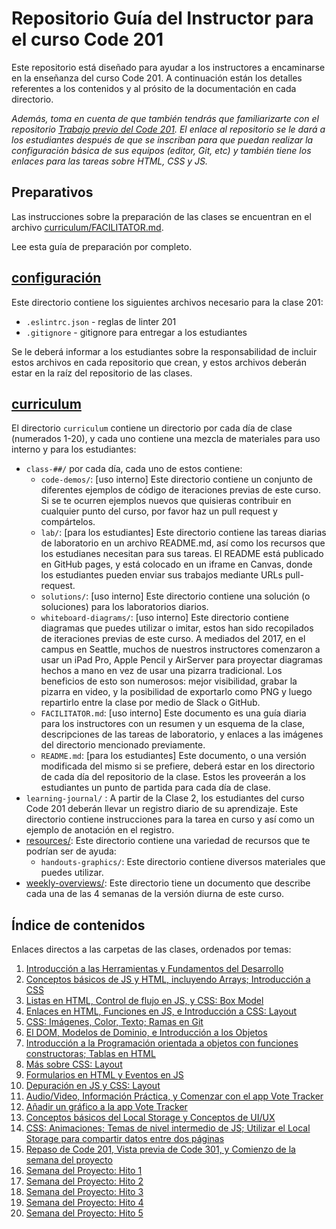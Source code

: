 ﻿# Repositorio Guía del Instructor para el curso Code 201

Este repositorio está diseñado para ayudar a los instructores a encaminarse en la enseñanza del curso Code 201. A continuación están los detalles referentes a los contenidos y al prósito de la documentación en cada directorio.

*Además, toma en cuenta de que también tendrás que familiarizarte con el repositorio [Trabajo previo del Code 201](https://github.com/codefellows/code-201-prework). El enlace al repositorio se le dará a los estudiantes después de que se inscriban para que puedan realizar la configuración básica de sus equipos (editor, Git, etc) y también tiene los enlaces para las tareas sobre HTML, CSS y JS.*

## Preparativos

Las instrucciones sobre la preparación de las clases se encuentran en el archivo [curriculum/FACILITATOR.md](./curriculum/FACILITATOR.md).

Lee esta guía de preparación por completo.

## [configuración](configs/)

Este directorio contiene los siguientes archivos necesario para la clase 201:

* `.eslintrc.json` - reglas de linter 201
* `.gitignore` - gitignore para entregar a los estudiantes

Se le deberá informar a los estudiantes sobre la responsabilidad de incluir estos archivos en cada repositorio que crean, y estos archivos deberán estar en la raíz del repositorio de las clases.

## [curriculum](curriculum/)

El directorio `curriculum` contiene un directorio por cada día de clase (numerados 1-20), y cada uno contiene una mezcla de materiales para uso interno y para los estudiantes:

* `class-##/` por cada día, cada uno de estos contiene:
  * `code-demos/`: [uso interno] Este directorio contiene un conjunto de diferentes ejemplos de código de iteraciones previas de este curso. Si se te ocurren ejemplos nuevos que quisieras contribuir en cualquier punto del curso, por favor haz un pull request y compártelos.
  * `lab/`: [para los estudiantes] Este directorio contiene las tareas diarias de laboratorio en un archivo README.md, así como los recursos que los estudianes necesitan para sus tareas. El README está publicado en GitHub pages, y está colocado en un iframe en Canvas, donde los estudiantes pueden enviar sus trabajos mediante URLs pull-request.
  * `solutions/`: [uso interno] Este directorio contiene una solución (o soluciones) para los laboratorios diarios.
  * `whiteboard-diagrams/`: [uso interno] Este directorio contiene diagramas que puedes utilizar o imitar, estos han sido recopilados de iteraciones previas de este curso. A mediados del 2017, en el campus en Seattle, muchos de nuestros instructores comenzaron a usar un iPad Pro, Apple Pencil y AirServer para proyectar diagramas hechos a mano en vez de usar una pizarra tradicional. Los beneficios de esto son numerosos: mejor visibilidad, grabar la pizarra en video, y la posibilidad de exportarlo como PNG y luego repartirlo entre la clase por medio de Slack o GitHub.
  * `FACILITATOR.md`: [uso interno] Este documento es una guía diaria para los instructores con un resumen y un esquema de la clase, descripciones de las tareas de laboratorio, y enlaces a las imágenes del directorio mencionado previamente.
  * `README.md`: [para los estudiantes] Este documento, o una versión modificada del mismo si se prefiere, deberá estar en los directorio de cada día del repositorio de la clase. Estos les proveerán a los estudiantes un punto de partida para cada día de clase.
* `learning-journal/` : A partir de la Clase 2, los estudiantes del curso Code 201 deberán llevar un registro diario de su aprendizaje. Este directorio contiene instrucciones para la tarea en curso y así como un ejemplo de anotación en el registro.
* [resources/](curriculum/resources/): Este directorio contiene una variedad de recursos que te podrían ser de ayuda:
  * `handouts-graphics/`: Este directorio contiene diversos materiales que puedes utilizar.
* [weekly-overviews/](curriculum/weekly-overviews/): Este directorio tiene un documento que describe cada una de las 4 semanas de la versión diurna de este curso.

## Índice de contenidos

Enlaces directos a las carpetas de las clases, ordenados por temas:

1. [Introducción a las Herramientas y Fundamentos del Desarrollo](./curriculum/class-01)
1. [Conceptos básicos de JS y HTML, incluyendo Arrays; Introducción a CSS](./curriculum/class-02)
1. [Listas en HTML, Control de flujo en JS, y CSS: Box Model](./curriculum/class-03)
1. [Enlaces en HTML, Funciones en JS, e Introducción a CSS: Layout](./curriculum/class-04)
1. [CSS: Imágenes, Color, Texto; Ramas en Git](./curriculum/class-05)
1. [El DOM, Modelos de Dominio, e Introducción a los Objetos](./curriculum/class-06)
1. [Introducción a la Programación orientada a objetos con funciones constructoras; Tablas en HTML](./curriculum/class-07)
1. [Más sobre CSS: Layout](./curriculum/class-08)
1. [Formularios en HTML y Eventos en JS](./curriculum/class-09)
1. [Depuración en JS y CSS: Layout](./curriculum/class-10)
1. [Audio/Video, Información Práctica, y Comenzar con el app Vote Tracker](./curriculum/class-11)
1. [Añadir un gráfico a la app Vote Tracker](./curriculum/class-12)
1. [Conceptos básicos del Local Storage y Conceptos de UI/UX](./curriculum/class-13)
1. [CSS: Animaciones; Temas de nivel intermedio de JS; Utilizar el Local Storage para compartir datos entre dos páginas](./curriculum/class-14)
1. [Repaso de Code 201, Vista previa de Code 301, y Comienzo de la semana del proyecto](./curriculum/class-15)
1. [Semana del Proyecto: Hito 1](./curriculum/class-16)
1. [Semana del Proyecto: Hito 2](./curriculum/class-17)
1. [Semana del Proyecto: Hito 3](./curriculum/class-18)
1. [Semana del Proyecto: Hito 4](./curriculum/class-19)
1. [Semana del Proyecto: Hito 5](./curriculum/class-20)
